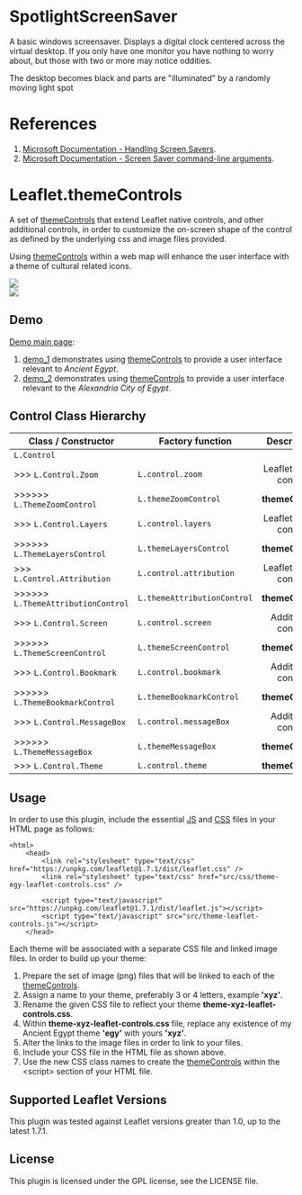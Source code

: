 # SpotlightScreenSaver

A basic windows screensaver. Displays a digital clock centered across the virtual desktop. If you only have one monitor you have nothing to worry about, but those with two or more may notice oddities.

The desktop becomes black and parts are "illuminated" by a randomly moving light spot

# References

1. [Microsoft Documentation - Handling Screen Savers](https://docs.microsoft.com/en-us/windows/win32/lwef/screen-saver-library).
2. [Microsoft Documentation - Screen Saver command-line arguments](https://docs.microsoft.com/en-us/troubleshoot/windows/win32/screen-saver-command-line).

# Leaflet.themeControls

A set of [themeControls](https://essamatefelsherif.github.io/Leaflet.themeControls/ "Demo Page") that extend Leaflet native controls, and other additional controls, in order to customize the on-screen shape of the control as defined by the underlying css and image files provided.

Using [themeControls](https://essamatefelsherif.github.io/Leaflet.themeControls/ "Demo Page") within a web map will enhance the user interface with a theme of cultural related icons.

<div><a href="https://essamatefelsherif.github.io/Leaflet.themeControls/demo-theme-egy.html" title="Ancient Egypt Theme"><img src="img/demo_egy.png"></a></div>

<div><a href="https://essamatefelsherif.github.io/Leaflet.themeControls/demo-theme-alx.html" title="Alexandria City Theme"><img src="img/demo_alx.png"></a></div>

## Demo

[Demo main page](https://essamatefelsherif.github.io/Leaflet.themeControls/):

1. [demo_1](https://essamatefelsherif.github.io/Leaflet.themeControls/demo-theme-egy.html) demonstrates using [themeControls](https://essamatefelsherif.github.io/Leaflet.themeControls/ "Demo Page") to provide a user interface relevant to *Ancient Egypt*.
2. [demo_2](https://essamatefelsherif.github.io/Leaflet.themeControls/demo-theme-alx.html) demonstrates using [themeControls](https://essamatefelsherif.github.io/Leaflet.themeControls/ "Demo Page") to provide a user interface relevant to the *Alexandria City of Egypt*.

## Control Class Hierarchy

| Class / Constructor                   | Factory function            | Description            | 
|---------------------------------------|-----------------------------|:----------------------:|
| `L.Control`                           |                             |                        |
| >>> `L.Control.Zoom`                  | `L.control.zoom`            | Leaflet native control |
| >>>>>> `L.ThemeZoomControl`           | `L.themeZoomControl`        | **themeControl**       |
| >>> `L.Control.Layers`                | `L.control.layers`          | Leaflet native control |
| >>>>>> `L.ThemeLayersControl`         | `L.themeLayersControl`      | **themeControl**       |
| >>> `L.Control.Attribution`           | `L.control.attribution`     | Leaflet native control |
| >>>>>> `L.ThemeAttributionControl`    | `L.themeAttributionControl` | **themeControl**       |
| >>> `L.Control.Screen`                | `L.control.screen`          | Additional control     |
| >>>>>> `L.ThemeScreenControl`         | `L.themeScreenControl`      | **themeControl**       |
| >>> `L.Control.Bookmark`              | `L.control.bookmark`        | Additional control     |
| >>>>>> `L.ThemeBookmarkControl`       | `L.themeBookmarkControl`    | **themeControl**       |
| >>> `L.Control.MessageBox`            | `L.control.messageBox`      | Additional control     |
| >>>>>> `L.ThemeMessageBox`            | `L.themeMessageBox`         | **themeControl**       |
| >>> `L.Control.Theme`                 | `L.control.theme`           | **themeControl**       |

## Usage

In order to use this plugin, include the essential [JS](src/js/theme-leaflet-controls.js) and [CSS](src/css/theme-egy-leaflet-controls.css) files in your HTML page as follows:

```
<html>
    <head>
        <link rel="stylesheet" type="text/css" href="https://unpkg.com/leaflet@1.7.1/dist/leaflet.css" />
        <link rel="stylesheet" type="text/css" href="src/css/theme-egy-leaflet-controls.css" />

        <script type="text/javascript" src="https://unpkg.com/leaflet@1.7.1/dist/leaflet.js"></script>
        <script type="text/javascript" src="src/theme-leaflet-controls.js"></script>
    </head>
```

Each theme will be associated with a separate CSS file and linked image files. In order to build up your theme:

1. Prepare the set of image (png) files that will be linked to each of the [themeControls](https://essamatefelsherif.github.io/Leaflet.themeControls/ "Demo Page").
2. Assign a name to your theme, preferably 3 or 4 letters, example **'xyz'**.
3. Rename the given CSS file to reflect your theme **theme-xyz-leaflet-controls.css**.
4. Within **theme-xyz-leaflet-controls.css** file, replace any existence of my Ancient Egypt theme **'egy'** with yours **'xyz'**.
5. Alter the links to the image files in order to link to your files.
6. Include your CSS file in the HTML file as shown above.
7. Use the new CSS class names to create the [themeControls](https://essamatefelsherif.github.io/Leaflet.themeControls/ "Demo Page") within the \<script> section of your HTML file.

## Supported Leaflet Versions

This plugin was tested against Leaflet versions greater than 1.0, up to the latest 1.7.1.

## License

This plugin is licensed under the GPL license, see the LICENSE file.

